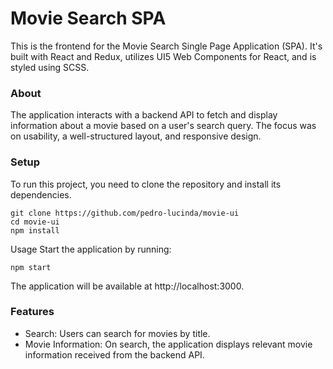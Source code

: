 # Movie Search SPA

This is the frontend for the Movie Search Single Page Application (SPA). It's built with React and Redux, utilizes UI5 Web Components for React, and is styled using SCSS.

### About

The application interacts with a backend API to fetch and display information about a movie based on a user's search query. The focus was on usability, a well-structured layout, and responsive design.

### Setup

To run this project, you need to clone the repository and install its dependencies.

```
git clone https://github.com/pedro-lucinda/movie-ui
cd movie-ui
npm install
```

Usage
Start the application by running:

```
npm start
```

The application will be available at http://localhost:3000.

### Features

- Search: Users can search for movies by title.
- Movie Information: On search, the application displays relevant movie information received from the backend API.
